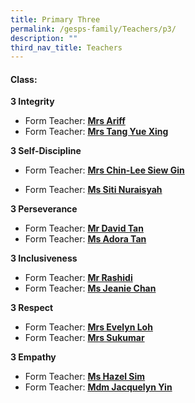 ```yaml
---
title: Primary Three
permalink: /gesps-family/Teachers/p3/
description: ""
third_nav_title: Teachers
---
```

#### Class:

**3 Integrity**  

*   Form Teacher: **[Mrs Ariff](mailto:rabiah_bibi_ahmed_mitten@schools.gov.sg)**
*   Form Teacher: **[Mrs Tang Yue Xing](mailto:kwan_yue_xing@schools.gov.sg)**

  

**3 Self-Discipline**  

*   Form Teacher: **[Mrs Chin-Lee Siew Gin](mailto:Chin-lee_Siew_Gin@schools.gov.sg)**

*   Form Teacher: **[Ms Siti Nuraisyah](mailto:Siti_nuraisyah_RAZALI@schools.gov.sg)**

  

**3 Perseverance**  

*   Form Teacher: **[Mr David Tan](mailto:tan_hong_meng_david@schools.gov.sg)**
*   Form Teacher: **[Ms Adora Tan](mailto:tan_shi_ying_adora@schools.gov.sg)**

**3 Inclusiveness**  

*   Form Teacher: **[Mr Rashidi](mailto:muhammad_rashidi_ramli@schools.gov.sg)**
*   Form Teacher: **[Ms Jeanie Chan](mailto:Jeanie_Chan_Wai_Peng@schools.gov.sg)**

**3 Respect**  

*   Form Teacher: **[Mrs Evelyn Loh](mailto:soh_hwee_lin@schools.gov.sg)**
*   Form Teacher: **[Mrs Sukumar](mailto:Subangkini_Sukumar@schools.gov.sg)**

**3 Empathy**

*   Form Teacher: **[Ms Hazel Sim](mailto:sim_geok_keow@schools.gov.sg)**
*   Form Teacher: **[Mdm Jacquelyn Yin](mailto:Jacquelyn_Yin_Hui_Jing@schools.gov.sg)**